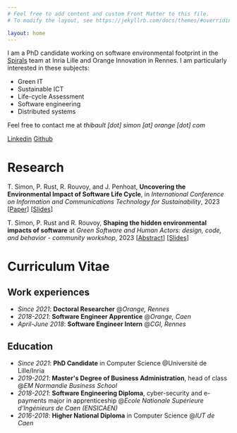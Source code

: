 ```yaml
---
# Feel free to add content and custom Front Matter to this file.
# To modify the layout, see https://jekyllrb.com/docs/themes/#overriding-theme-defaults

layout: home
---
```


I am a PhD candidate working on software environmental footprint in the [Spirals](https://team.inria.fr/spirals/) team at Inria Lille and Orange Innovation in Rennes. I am particularly interested in these subjects:

- Green IT
- Sustainable ICT
- Life-cycle Assessment
- Software engineering
- Distributed systems

Feel free to contact me at _thibault [dot] simon [at] orange [dot] com_

[Linkedin](https://www.linkedin.com/in/thibault-smn/)
[Github](https://github.com/tiboSmn)

# Research

T. Simon, P. Rust, R. Rouvoy, and J. Penhoat, **Uncovering the Environmental Impact of Software Life Cycle**, in _International Conference on Information and Communications Technology for Sustainability_, 2023 [[Paper](https://hal.science/hal-04082263/)] [[Slides](assets/ict4s.pdf)]

T. Simon, P. Rust and R. Rouvoy, **Shaping the hidden environmental impacts of software** at _Green Software and Human Actors: design, code, and behavior - community workshop_, 2023 [[Abstract](assets/gsha.pdf)] [[Slides](assets/shaping_sw_hidden_impacts.pdf)]

# Curriculum Vitae

## Work experiences

- _Since 2021_: **Doctoral Researcher** @_Orange, Rennes_
- _2018-2021_: **Software Engineer Apprentice** @_Orange, Caen_
- _April-June 2018_: **Software Engineer Intern** @_CGI, Rennes_

## Education

- _Since 2021_: **PhD Candidate** in Computer Science @Université de Lille/Inria
- _2019-2021_: **Master's Degree of Business Administration**, head of class @_EM Normandie Business School_
- _2018-2021_: **Software Engineering Diploma**, cyber-security and e-payments major in apprenticeship @_Ecole Nationale Supérieure d'Ingénieurs de Caen (ENSICAEN)_
- _2016-2018_: **Higher National Diploma** in Computer Science @_IUT de Caen_
